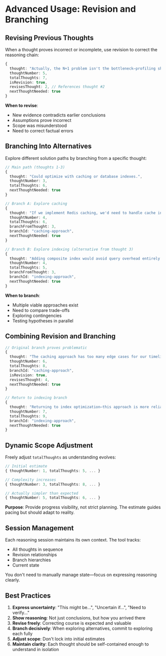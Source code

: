 # Advanced Usage: Revision and Branching

## Revising Previous Thoughts

When a thought proves incorrect or incomplete, use revision to correct the reasoning chain:

```typescript
{
  thought: "Actually, the N+1 problem isn't the bottleneck—profiling shows the issue is missing indexes on join columns.",
  thoughtNumber: 5,
  totalThoughts: 7,
  isRevision: true,
  revisesThought: 2, // References thought #2
  nextThoughtNeeded: true
}
```

**When to revise**:
- New evidence contradicts earlier conclusions
- Assumptions prove incorrect
- Scope was misunderstood
- Need to correct factual errors

## Branching Into Alternatives

Explore different solution paths by branching from a specific thought:

```typescript
// Main path (thoughts 1-3)
{
  thought: "Could optimize with caching or database indexes.",
  thoughtNumber: 3,
  totalThoughts: 6,
  nextThoughtNeeded: true
}

// Branch A: Explore caching
{
  thought: "If we implement Redis caching, we'd need to handle cache invalidation.",
  thoughtNumber: 4,
  totalThoughts: 6,
  branchFromThought: 3,
  branchId: "caching-approach",
  nextThoughtNeeded: true
}

// Branch B: Explore indexing (alternative from thought 3)
{
  thought: "Adding composite index would avoid query overhead entirely.",
  thoughtNumber: 4,
  totalThoughts: 5,
  branchFromThought: 3,
  branchId: "indexing-approach",
  nextThoughtNeeded: true
}
```

**When to branch**:
- Multiple viable approaches exist
- Need to compare trade-offs
- Exploring contingencies
- Testing hypotheses in parallel

## Combining Revision and Branching

```typescript
// Original branch proves problematic
{
  thought: "The caching approach has too many edge cases for our timeline.",
  thoughtNumber: 6,
  totalThoughts: 8,
  branchId: "caching-approach",
  isRevision: true,
  revisesThought: 4,
  nextThoughtNeeded: true
}

// Return to indexing branch
{
  thought: "Returning to index optimization—this approach is more reliable.",
  thoughtNumber: 7,
  totalThoughts: 9,
  branchId: "indexing-approach",
  nextThoughtNeeded: true
}
```

## Dynamic Scope Adjustment

Freely adjust `totalThoughts` as understanding evolves:

```typescript
// Initial estimate
{ thoughtNumber: 1, totalThoughts: 5, ... }

// Complexity increases
{ thoughtNumber: 3, totalThoughts: 8, ... }

// Actually simpler than expected
{ thoughtNumber: 5, totalThoughts: 6, ... }
```

**Purpose**: Provide progress visibility, not strict planning. The estimate guides pacing but should adapt to reality.

## Session Management

Each reasoning session maintains its own context. The tool tracks:
- All thoughts in sequence
- Revision relationships
- Branch hierarchies
- Current state

You don't need to manually manage state—focus on expressing reasoning clearly.

## Best Practices

1. **Express uncertainty**: "This might be...", "Uncertain if...", "Need to verify..."
2. **Show reasoning**: Not just conclusions, but how you arrived there
3. **Revise freely**: Correcting course is expected and valuable
4. **Branch decisively**: When exploring alternatives, commit to exploring each fully
5. **Adjust scope**: Don't lock into initial estimates
6. **Maintain clarity**: Each thought should be self-contained enough to understand in isolation
